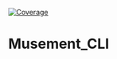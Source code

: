 [![Coverage](https://sonarcloud.io/api/project_badges/measure?project=vladimirpetukhov_Musement_CLI&metric=coverage)](https://sonarcloud.io/summary/new_code?id=vladimirpetukhov_Musement_CLI)

# Musement_CLI
